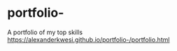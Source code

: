 # portfolio-
A portfolio of my top skills
https://alexanderkwesi.github.io/portfolio-/portfolio.html
